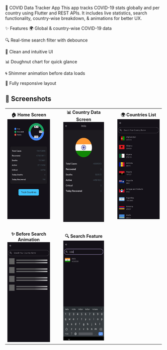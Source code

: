 🦠 COVID Data Tracker App
This app tracks COVID-19 stats globally and per country using Flutter and REST APIs. It includes live statistics, search functionality, country-wise breakdown, & animations for better UX.

✨ Features
🌍 Global & country-wise COVID-19 data

🔍 Real-time search filter with debounce 

🎯 Clean and intuitive UI

📊 Doughnut chart for quick glance

🌀 Shimmer animation before data loads

📱 Fully responsive layout

## 📸 Screenshots

<table>
  <tr>
    <td align="center">
      <b>🏠 Home Screen</b><br/>
      <img src="images/screenshots/home_screen.jpg" width="200" height="320"/>
    </td>
    <td width="15"></td>
    <td align="center">
      <b>📊 Country Data Screen</b><br/>
      <img src="images/screenshots/country_data.jpg" width="200" height="320"/>
    </td>
    <td width="15"></td>
    <td align="center">
      <b>🌍 Countries List</b><br/>
      <img src="images/screenshots/countries_list.jpg" width="200" height="320"/>
    </td>
  </tr>
  <tr><td colspan="3"><br/></td></tr>
  <tr>
    <td align="center">
      <b>✨ Before Search Animation</b><br/>
      <img src="images/screenshots/before_search_animation.jpg" width="200" height="320"/>
    </td>
    <td width="15"></td>
    <td align="center">
      <b>🔍 Search Feature</b><br/>
      <img src="images/screenshots/search_feature.jpg" width="200" height="320"/>
    </td>
  </tr>
</table>